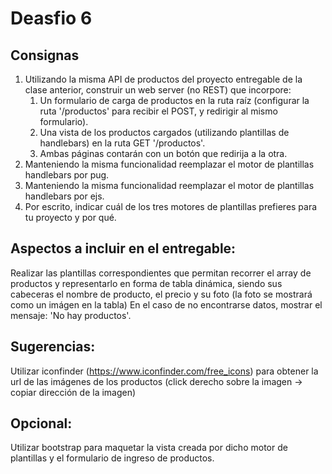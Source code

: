 # Deasfio 6
## Consignas
1. Utilizando la misma API de productos del proyecto entregable de la clase anterior, construir un web server (no REST) que incorpore:
    1. Un formulario de carga de productos en la ruta raíz (configurar la ruta '/productos' para recibir el POST, y redirigir al mismo formulario).
    2. Una vista de los productos cargados (utilizando plantillas de handlebars) en la ruta GET '/productos'.
    3. Ambas páginas contarán con un botón que redirija a la otra.
2. Manteniendo la misma funcionalidad reemplazar el motor de plantillas handlebars por pug.
3. Manteniendo la misma funcionalidad reemplazar el motor de plantillas handlebars por ejs.
4. Por escrito, indicar cuál de los tres motores de plantillas prefieres para tu proyecto y por qué.

## Aspectos a incluir en el entregable:
Realizar las plantillas correspondientes que permitan recorrer el array de productos y representarlo en forma de tabla dinámica, siendo sus cabeceras el nombre de producto, el precio y su foto (la foto se mostrará como un imágen en la tabla)
En el caso de no encontrarse datos, mostrar el mensaje: 'No hay productos'.

## Sugerencias:
Utilizar iconfinder (https://www.iconfinder.com/free_icons) para obtener la url de las imágenes de los productos (click derecho sobre la imagen -> copiar dirección de la imagen)

## Opcional:
Utilizar bootstrap para maquetar la vista creada por dicho motor de plantillas y el formulario de ingreso de productos.
